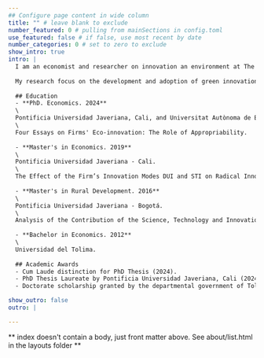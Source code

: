 ```yaml
---
## Configure page content in wide column
title: "" # leave blank to exclude
number_featured: 0 # pulling from mainSections in config.toml
use_featured: false # if false, use most recent by date
number_categories: 0 # set to zero to exclude
show_intro: true
intro: |
  I am an economist and researcher on innovation an environment at The Alliance Bioversity International & CIAT, where I have been since September 2022. 
  
  My research focus on the development and adoption of green innovations and their impact on the environment. I have expertice in quantitative and qualitative methods and text analysis using machine learning techniques.
  
  ## Education
  - **PhD. Economics. 2024**
  \
  Pontificia Universidad Javeriana, Cali, and Universitat Autònoma de Barcelona.
  \
  Four Essays on Firms' Eco-innovation: The Role of Appropriability.
  
  - **Master's in Economics. 2019**
  \
  Pontificia Universidad Javeriana - Cali.
  \
  The Effect of the Firm’s Innovation Modes DUI and STI on Radical Innovation and the Moderating Role of Institutional Factors in an Emerging Economy.
  
  - **Master's in Rural Development. 2016**
  \
  Pontificia Universidad Javeriana - Bogotá.
  \
  Analysis of the Contribution of the Science, Technology and Innovation System to Rural Development in Tolima.
  
  - **Bachelor in Economics. 2012**
  \
  Universidad del Tolima.
  
  ## Academic Awards
  - Cum Laude distinction for PhD Thesis (2024).
  - PhD Thesis Laureate by Pontificia Universidad Javeriana, Cali (2024).
  - Doctorate scholarship granted by the departmental government of Tolima, Colombia (2017).

show_outro: false
outro: |

---
```




** index doesn't contain a body, just front matter above.
See about/list.html in the layouts folder **